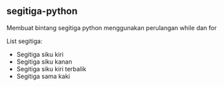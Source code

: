 ## segitiga-python

Membuat bintang segitiga python menggunakan perulangan while dan for

List segitiga:
- Segitiga siku kiri
- Segitiga siku kanan
- Segitiga siku kiri terbalik
- Segitiga sama kaki
